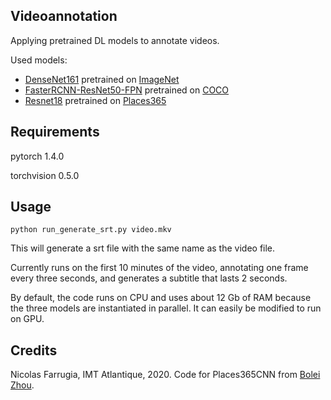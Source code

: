 Videoannotation
--

Applying pretrained DL models to annotate videos. 

Used models: 
- [DenseNet161](https://arxiv.org/abs/1608.06993) pretrained on [ImageNet](http://image-net.org/challenges/LSVRC/2012/index)
- [FasterRCNN-ResNet50-FPN](https://arxiv.org/abs/1506.01497) pretrained on [COCO](http://cocodataset.org/#home) 
- [Resnet18](https://arxiv.org/abs/1512.03385) pretrained on [Places365](http://places2.csail.mit.edu/)

Requirements
--
pytorch 1.4.0

torchvision 0.5.0 

Usage
--
    python run_generate_srt.py video.mkv

This will generate a srt file with the same name as the video file. 

Currently runs on the first 10 minutes of the video, annotating one frame every three seconds, and generates a subtitle that lasts 2 seconds.

By default, the code runs on CPU and uses about 12 Gb of RAM because the three models are instantiated in parallel. It can easily be modified to run on GPU.

Credits
--
Nicolas Farrugia, IMT Atlantique, 2020. 
Code for Places365CNN from [Bolei Zhou](https://github.com/CSAILVision/places365).